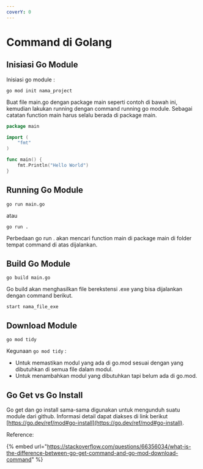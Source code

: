 ```yaml
---
coverY: 0
---
```


# Command di Golang

## Inisiasi Go Module

Inisiasi go module :

```
go mod init nama_project
```

Buat file main.go dengan package main seperti contoh di bawah ini, kemudian lakukan running dengan command running go module. Sebagai catatan function main harus selalu berada di package main.

```go
package main

import (
	"fmt"
)

func main() {
	fmt.Println("Hello World")
}

```

## Running Go Module

```
go run main.go
```

atau

```
go run .
```

Perbedaan go run . akan mencari function main di package main di folder tempat command di atas dijalankan.

## Build Go Module

```
go build main.go
```

Go build akan menghasilkan file berekstensi .exe yang bisa dijalankan dengan command berikut.

```
start nama_file_exe
```

## Download Module

```
go mod tidy
```

Kegunaan `go mod tidy` :

* Untuk memastikan modul yang ada di go.mod sesuai dengan yang dibutuhkan di semua file dalam modul.
* Untuk menambahkan modul yang dibutuhkan tapi belum ada di go.mod.

## Go Get vs Go Install

Go get dan go install sama-sama digunakan untuk mengunduh suatu module dari github. Informasi detail dapat diakses di link berikut [https://go.dev/ref/mod#go-install](https://go.dev/ref/mod#go-install).

Reference:

{% embed url="https://stackoverflow.com/questions/66356034/what-is-the-difference-between-go-get-command-and-go-mod-download-command" %}
